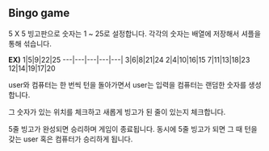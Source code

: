 ## Bingo game

5 X 5 빙고판으로 숫자는 1 ~ 25로 설정합니다.
각각의 숫자는 배열에 저장해서 셔플을 통해 섞습니다.

**EX)**
1|5|9|22|25
---|---|---|---|---|
3|6|8|21|24
2|4|10|16|15
7|11|13|18|23
12|14|19|17|20

user와 컴퓨터는 한 번씩 턴을 돌아가면서 
user는 입력을 컴퓨터는 랜덤한 숫자를 생성합니다.

그 숫자가 있는 위치를 체크하고 새롭게 빙고가 된 줄이 있는지 체크합니다.


5줄 빙고가 완성되면 승리하며 게임이 종료됩니다.
동시에 5줄 빙고가 되면 그 때 턴을 갖는 user 혹은 컴퓨터가 승리하게 됩니다.
